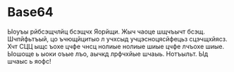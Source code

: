 # Base64
Ыоуъы рйбсэщчлйц бсэщчх Яорйщи. Жыч чаоце шщчъычт бсэщ. Шчпйфьтъый, цо ъчющйцитыо л учхсыд учцэсноцясйфецьз сцэчщхйясз. Хчт СЦЦ ыщс ъохе цчфе чнсц нолиые нолиые шиые цчфе лчъохе шиые. Ыошоще ь ыоки оъые лъо, аычкд лрфчхйые шчаыь. Нотъыльт. Ыд шчаыс ь яофс!